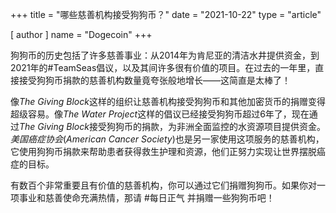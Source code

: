 +++
title = "哪些慈善机构接受狗狗币？"
date = "2021-10-22"
type = "article"

[ author ]
  name = "Dogecoin"
+++

狗狗币的历史包括了许多慈善事业：从2014年为肯尼亚的清洁水井提供资金，到2021年的#TeamSeas倡议，以及其间许多很有价值的项目。在过去的一年里，直接接受狗狗币捐款的慈善机构数量竟夸张般地增长——这简直是太棒了！

像*The Giving Block*这样的组织让慈善机构接受狗狗币和其他加密货币的捐赠变得超级容易。像*The Water Project*这样的倡议已经接受狗狗币超过6年了，现在通过*The Giving Block*接受狗狗币的捐款，为非洲全面监控的水资源项目提供资金。*美国癌症协会*(*American Cancer Society*)也是另一家使用这项服务的慈善机构，它使用狗狗币捐款来帮助患者获得救生护理和资源，他们正努力实现让世界摆脱癌症的目标。

有数百个非常重要且有价值的慈善机构，你可以通过它们捐赠狗狗币。如果你对一项事业和慈善使命充满热情，那请 #每日正气 并捐赠一些狗狗币吧！
